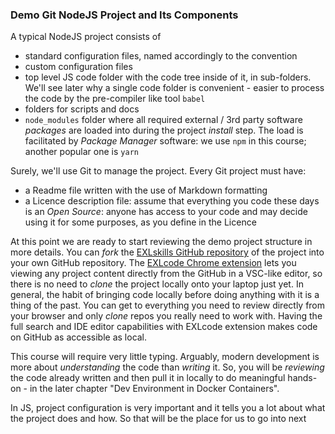 ### Demo Git NodeJS Project and Its Components 

A typical NodeJS project consists of

- standard configuration files, named accordingly to the convention
- custom configuration files 
- top level JS code folder with the code tree inside of it, in sub-folders. We'll see later why a single code folder is convenient - easier to process the code by the pre-compiler like tool `babel`
- folders for scripts and docs
- `node_modules` folder where all required external / 3rd party software *packages* are loaded into during the project *install* step. The load is facilitated by *Package Manager* software: we use `npm` in this course; another popular one is `yarn`

Surely, we'll use Git to manage the project. Every Git project must have:

- a Readme file written with the use of Markdown formatting
- a Licence description file: assume that everything you code these days is an *Open Source*: anyone has access to your code and may decide using it for some purposes, as you define in the Licence


At this point we are ready to start reviewing the demo project structure in more details. You can *fork* the [EXLskills GitHub repository](https://github.com/exlskills/demo-gql-mongo) of the project into your own GitHub repository. The [EXLcode Chrome extension](https://chrome.google.com/webstore/detail/exlcode-vs-code-based-onl/elcfpiphmolcddmecegalaikjiclhdjc?hl=en) lets you viewing any project content directly from the GitHub in a VSC-like editor, so there is no need to *clone* the project locally onto your laptop just yet. In general, the habit of bringing code locally before doing anything with it is a thing of the past. You can get to everything you need to review directly from your browser and only *clone* repos you really need to work with. Having the full search and IDE editor capabilities with EXLcode extension makes code on GitHub as accessible as local.

This course will require very little typing. Arguably, modern development is more about *understanding* the code than *writing* it. So, you will be *reviewing* the code already written and then pull it in locally to do meaningful hands-on - in the later chapter "Dev Environment in Docker Containers".


In JS, project configuration is very important and it tells you a lot about what the project does and how. So that will be the place for us to go into next
